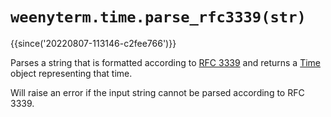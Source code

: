 # `weenyterm.time.parse_rfc3339(str)`

{{since('20220807-113146-c2fee766')}}

Parses a string that is formatted according to [RFC
3339](https://datatracker.ietf.org/doc/html/rfc3339) and returns a
[Time](Time/index.md) object representing that time.

Will raise an error if the input string cannot be parsed according to RFC 3339.

